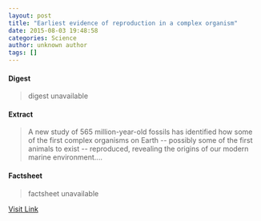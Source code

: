 ```yaml
---
layout: post
title: "Earliest evidence of reproduction in a complex organism"
date: 2015-08-03 19:48:58
categories: Science
author: unknown author
tags: []
---
```



#### Digest
>digest unavailable

#### Extract
>A new study of 565 million-year-old fossils has identified how some of the first complex organisms on Earth -- possibly some of the first animals to exist -- reproduced, revealing the origins of our modern marine environment....

#### Factsheet
>factsheet unavailable

[Visit Link](http://www.sciencedaily.com/releases/2015/08/150803154858.htm)



